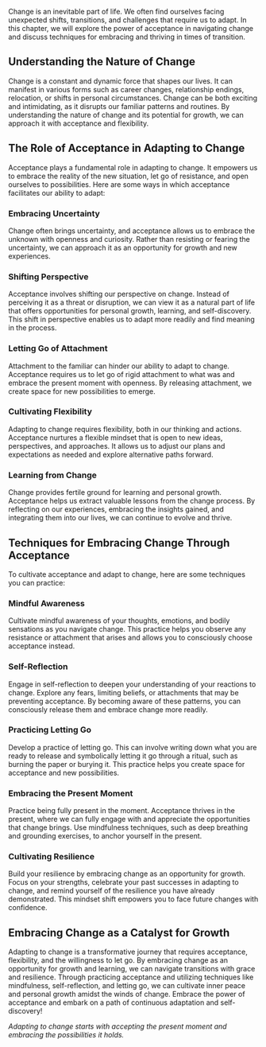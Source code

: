 
Change is an inevitable part of life. We often find ourselves facing unexpected shifts, transitions, and challenges that require us to adapt. In this chapter, we will explore the power of acceptance in navigating change and discuss techniques for embracing and thriving in times of transition.

Understanding the Nature of Change
----------------------------------

Change is a constant and dynamic force that shapes our lives. It can manifest in various forms such as career changes, relationship endings, relocation, or shifts in personal circumstances. Change can be both exciting and intimidating, as it disrupts our familiar patterns and routines. By understanding the nature of change and its potential for growth, we can approach it with acceptance and flexibility.

The Role of Acceptance in Adapting to Change
--------------------------------------------

Acceptance plays a fundamental role in adapting to change. It empowers us to embrace the reality of the new situation, let go of resistance, and open ourselves to possibilities. Here are some ways in which acceptance facilitates our ability to adapt:

### Embracing Uncertainty

Change often brings uncertainty, and acceptance allows us to embrace the unknown with openness and curiosity. Rather than resisting or fearing the uncertainty, we can approach it as an opportunity for growth and new experiences.

### Shifting Perspective

Acceptance involves shifting our perspective on change. Instead of perceiving it as a threat or disruption, we can view it as a natural part of life that offers opportunities for personal growth, learning, and self-discovery. This shift in perspective enables us to adapt more readily and find meaning in the process.

### Letting Go of Attachment

Attachment to the familiar can hinder our ability to adapt to change. Acceptance requires us to let go of rigid attachment to what was and embrace the present moment with openness. By releasing attachment, we create space for new possibilities to emerge.

### Cultivating Flexibility

Adapting to change requires flexibility, both in our thinking and actions. Acceptance nurtures a flexible mindset that is open to new ideas, perspectives, and approaches. It allows us to adjust our plans and expectations as needed and explore alternative paths forward.

### Learning from Change

Change provides fertile ground for learning and personal growth. Acceptance helps us extract valuable lessons from the change process. By reflecting on our experiences, embracing the insights gained, and integrating them into our lives, we can continue to evolve and thrive.

Techniques for Embracing Change Through Acceptance
--------------------------------------------------

To cultivate acceptance and adapt to change, here are some techniques you can practice:

### Mindful Awareness

Cultivate mindful awareness of your thoughts, emotions, and bodily sensations as you navigate change. This practice helps you observe any resistance or attachment that arises and allows you to consciously choose acceptance instead.

### Self-Reflection

Engage in self-reflection to deepen your understanding of your reactions to change. Explore any fears, limiting beliefs, or attachments that may be preventing acceptance. By becoming aware of these patterns, you can consciously release them and embrace change more readily.

### Practicing Letting Go

Develop a practice of letting go. This can involve writing down what you are ready to release and symbolically letting it go through a ritual, such as burning the paper or burying it. This practice helps you create space for acceptance and new possibilities.

### Embracing the Present Moment

Practice being fully present in the moment. Acceptance thrives in the present, where we can fully engage with and appreciate the opportunities that change brings. Use mindfulness techniques, such as deep breathing and grounding exercises, to anchor yourself in the present.

### Cultivating Resilience

Build your resilience by embracing change as an opportunity for growth. Focus on your strengths, celebrate your past successes in adapting to change, and remind yourself of the resilience you have already demonstrated. This mindset shift empowers you to face future changes with confidence.

Embracing Change as a Catalyst for Growth
-----------------------------------------

Adapting to change is a transformative journey that requires acceptance, flexibility, and the willingness to let go. By embracing change as an opportunity for growth and learning, we can navigate transitions with grace and resilience. Through practicing acceptance and utilizing techniques like mindfulness, self-reflection, and letting go, we can cultivate inner peace and personal growth amidst the winds of change. Embrace the power of acceptance and embark on a path of continuous adaptation and self-discovery!

*Adapting to change starts with accepting the present moment and embracing the possibilities it holds.*
